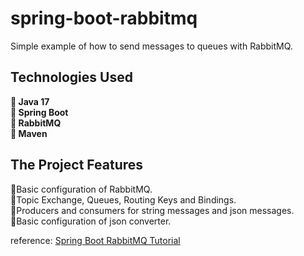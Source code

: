 # spring-boot-rabbitmq
Simple example of how to send messages to queues with RabbitMQ.

<h2> Technologies Used </h2>
<p>
  🔹<strong> Java 17 </strong> <br>
  🔹<strong> Spring Boot </strong> <br>
  🔹<strong> RabbitMQ </strong> <br>
  🔹<strong> Maven </strong><br>
</p>

<h2> The Project Features </h2>
<p>
  🔹Basic configuration of RabbitMQ. <br>
  🔹Topic Exchange, Queues, Routing Keys and Bindings. <br>
  🔹Producers and consumers for string messages and json messages. <br>
  🔹Basic configuration of json converter. <br>
</p>

reference: [Spring Boot RabbitMQ Tutorial](https://youtube.com/playlist?list=PLGRDMO4rOGcMh2fAMOnwuBMDa8PxiKWoN&si=pGkLxPl7rhNm3JFx)
